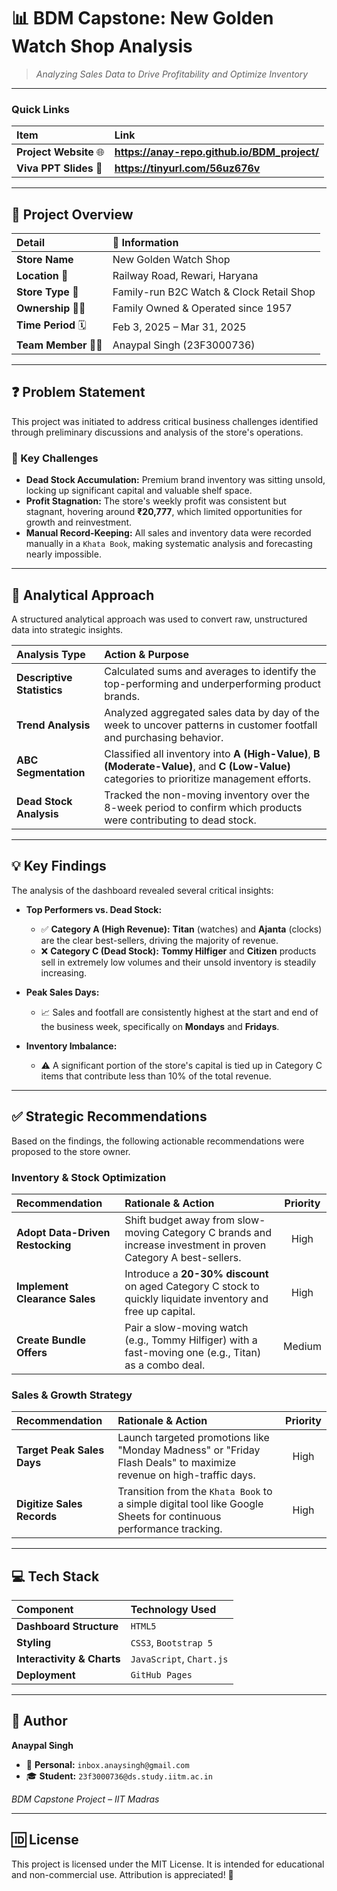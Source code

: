 # 📊 BDM Capstone: New Golden Watch Shop Analysis

> *Analyzing Sales Data to Drive Profitability and Optimize Inventory*

---

### **Quick Links**
| Item | Link |
| :--- | :--- |
| **Project Website** 🌐 | **https://anay-repo.github.io/BDM_project/** |
| **Viva PPT Slides** 📄 | **https://tinyurl.com/56uz676v** |

---

## 🧾 Project Overview

| Detail | 📌 Information |
| :--- | :--- |
| **Store Name** | New Golden Watch Shop |
| **Location** 📍 | Railway Road, Rewari, Haryana |
| **Store Type** 🏪 | Family-run B2C Watch & Clock Retail Shop |
| **Ownership** 👨‍💼 | Family Owned & Operated since 1957 |
| **Time Period** 🗓️ | Feb 3, 2025 – Mar 31, 2025 |
| **Team Member** 👨‍💻 | Anaypal Singh (23F3000736) |

---

## ❓ Problem Statement

This project was initiated to address critical business challenges identified through preliminary discussions and analysis of the store's operations.

### 🔴 Key Challenges
- **Dead Stock Accumulation:** Premium brand inventory was sitting unsold, locking up significant capital and valuable shelf space.
- **Profit Stagnation:** The store's weekly profit was consistent but stagnant, hovering around **₹20,777**, which limited opportunities for growth and reinvestment.
- **Manual Record-Keeping:** All sales and inventory data were recorded manually in a `Khata Book`, making systematic analysis and forecasting nearly impossible.

---

## 🔬 Analytical Approach

A structured analytical approach was used to convert raw, unstructured data into strategic insights.

| Analysis Type | Action & Purpose |
| :--- | :--- |
| **Descriptive Statistics** | Calculated sums and averages to identify the top-performing and underperforming product brands. |
| **Trend Analysis** | Analyzed aggregated sales data by day of the week to uncover patterns in customer footfall and purchasing behavior. |
| **ABC Segmentation** | Classified all inventory into **A (High-Value)**, **B (Moderate-Value)**, and **C (Low-Value)** categories to prioritize management efforts. |
| **Dead Stock Analysis** | Tracked the non-moving inventory over the 8-week period to confirm which products were contributing to dead stock. |

---

## 💡 Key Findings

The analysis of the dashboard revealed several critical insights:

- **Top Performers vs. Dead Stock:**
  - ✅ **Category A (High Revenue):** **Titan** (watches) and **Ajanta** (clocks) are the clear best-sellers, driving the majority of revenue.
  - ❌ **Category C (Dead Stock):** **Tommy Hilfiger** and **Citizen** products sell in extremely low volumes and their unsold inventory is steadily increasing.

- **Peak Sales Days:**
  - 📈 Sales and footfall are consistently highest at the start and end of the business week, specifically on **Mondays** and **Fridays**.

- **Inventory Imbalance:**
  - ⚠️ A significant portion of the store's capital is tied up in Category C items that contribute less than 10% of the total revenue.

---

## ✅ Strategic Recommendations

Based on the findings, the following actionable recommendations were proposed to the store owner.

### **Inventory & Stock Optimization**
| Recommendation | Rationale & Action | Priority |
| :--- | :--- | :---: |
| **Adopt Data-Driven Restocking** | Shift budget away from slow-moving Category C brands and increase investment in proven Category A best-sellers. | High |
| **Implement Clearance Sales** | Introduce a **20-30% discount** on aged Category C stock to quickly liquidate inventory and free up capital. | High |
| **Create Bundle Offers** | Pair a slow-moving watch (e.g., Tommy Hilfiger) with a fast-moving one (e.g., Titan) as a combo deal. | Medium |

### **Sales & Growth Strategy**
| Recommendation | Rationale & Action | Priority |
| :--- | :--- | :---: |
| **Target Peak Sales Days** | Launch targeted promotions like "Monday Madness" or "Friday Flash Deals" to maximize revenue on high-traffic days. | High |
| **Digitize Sales Records** | Transition from the `Khata Book` to a simple digital tool like Google Sheets for continuous performance tracking. | High |

---

## 💻 Tech Stack

| Component | Technology Used |
| :--- | :--- |
| **Dashboard Structure** | `HTML5` |
| **Styling** | `CSS3`, `Bootstrap 5` |
| **Interactivity & Charts** | `JavaScript`, `Chart.js` |
| **Deployment** | `GitHub Pages` |

---

## 🧠 Author

**Anaypal Singh**
- 📧 **Personal:** `inbox.anaysingh@gmail.com`
- 🎓 **Student:** `23f3000736@ds.study.iitm.ac.in`

*BDM Capstone Project – IIT Madras*

---

## 🆔 License

This project is licensed under the MIT License. It is intended for educational and non-commercial use. Attribution is appreciated! 🙏
